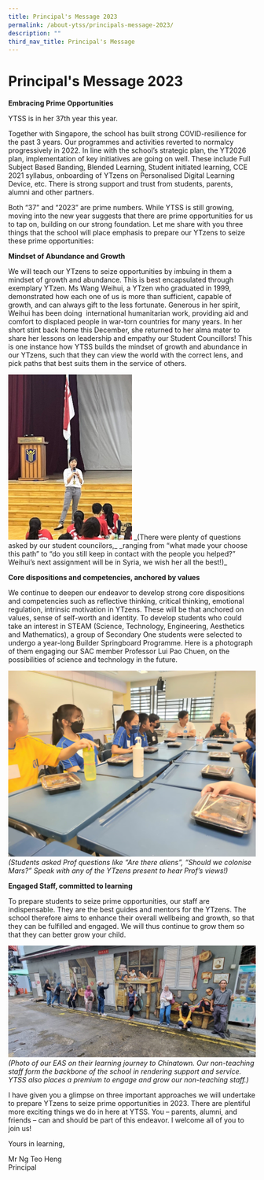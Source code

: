 ```yaml
---
title: Principal's Message 2023
permalink: /about-ytss/principals-message-2023/
description: ""
third_nav_title: Principal's Message
---
```

# **Principal's Message 2023**

**Embracing Prime Opportunities**

YTSS is in her 37th year this year.

Together with Singapore, the school has built strong COVID-resilience for the past 3 years. Our programmes and activities reverted to normalcy progressively in 2022. In line with the school’s strategic plan, the YT2026 plan, implementation of key initiatives are going on well. These include Full Subject Based Banding, Blended Learning, Student initiated learning, CCE 2021 syllabus, onboarding of YTzens on Personalised Digital Learning Device, etc. There is strong support and trust from students, parents, alumni and other partners.

Both “37” and “2023” are prime numbers. While YTSS is still growing, moving into the new year suggests that there are prime opportunities for us to tap on, building on our strong foundation. Let me share with you three things that the school will place emphasis to prepare our YTzens to seize these prime opportunities:

**Mindset of Abundance and Growth**   

We will teach our YTzens to seize opportunities by imbuing in them a mindset of growth and abundance. This is best encapsulated through exemplary YTzen. Ms Wang Weihui, a YTzen who graduated in 1999, demonstrated how each one of us is more than sufficient, capable of growth, and can always gift to the less fortunate. Generous in her spirit, Weihui has been doing &nbsp;international humanitarian work, providing aid and comfort to displaced people in war-torn countries for many years. In her short stint back home this December, she returned to her alma mater to share her lessons on leadership and empathy our Student Councillors! This is one instance how YTSS builds the mindset of growth and abundance in our YTzens, such that they can view the world with the correct lens, and pick paths that best suits them in the service of others.

<img src="/images/1pm.jpg" style="width:50%">
_(There were plenty of questions asked by our student councilors,_&nbsp;_ranging from “what made your choose this path” to “do you still keep in contact with the people you helped?”  Weihui’s next assignment will be in Syria, we wish her all the best!)_

**Core dispositions and competencies, anchored by values**  

We continue to deepen our endeavor to develop strong core dispositions and competencies such as reflective thinking, critical thinking, emotional regulation, intrinsic motivation in YTzens. These will be that anchored on values, sense of self-worth and identity. To develop students who could take an interest in STEAM (Science, Technology, Engineering, Aesthetics and Mathematics), a group of Secondary One students were selected to undergo a year-long Builder Springboard Programme. Here is a photograph of them engaging our SAC member Professor Lui Pao Chuen, on the possibilities of science and technology in the future.

![](/images/2pm.jpg)
_(Students asked Prof questions like “Are there aliens”, “Should we colonise Mars?”_&nbsp;_Speak with any of the YTzens present to hear Prof’s views!)_

**Engaged Staff, committed to learning**  

To prepare students to seize prime opportunities, our staff are indispensable. They are the best guides and mentors for the YTzens. The school therefore aims to enhance their overall wellbeing and growth, so that they can be fulfilled and engaged. We will thus continue to grow them so that they can better grow your child.

![](/images/3pm.jpg)
_(Photo of our EAS on their learning journey to Chinatown. Our non-teaching staff form the backbone of the school in rendering support and service. YTSS also places a premium to engage and grow our non-teaching staff.)_  

I have given you a glimpse on three important approaches we will undertake to prepare YTzens to seize prime opportunities in 2023. There are plentiful more exciting things we do in here at YTSS. You – parents, alumni, and friends – can and should be part of this endeavor. I welcome all of you to join us!

Yours in learning,  

Mr Ng Teo Heng   
Principal